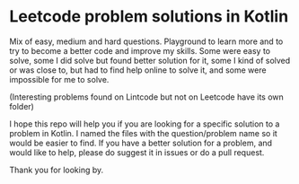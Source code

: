 # Leetcode problem solutions in Kotlin

Mix of easy, medium and hard questions. Playground to learn more and to try to become a better code and improve my skills. Some were easy to solve, some I did solve but found better solution for it, some I kind of solved or was close to, but had to find help online to solve it, and some were impossible for me to solve.

(Interesting problems found on Lintcode but not on Leetcode have its own folder)

I hope this repo will help you if you are looking for a specific solution to a problem in Kotlin. I named the files with the question/problem name so it would be easier to find. If you have a better solution for a problem, and would like to help, please do suggest it in issues or do a pull request. 

Thank you for looking by.
